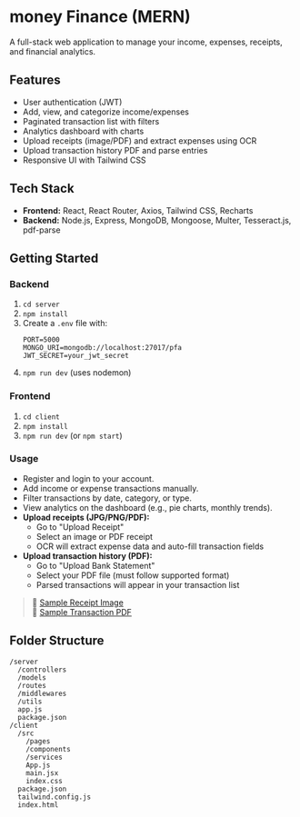 # money Finance (MERN)

A full-stack web application to manage your income, expenses, receipts, and financial analytics.

## Features
- User authentication (JWT)
- Add, view, and categorize income/expenses
- Paginated transaction list with filters
- Analytics dashboard with charts
- Upload receipts (image/PDF) and extract expenses using OCR
- Upload transaction history PDF and parse entries
- Responsive UI with Tailwind CSS

## Tech Stack
- **Frontend:** React, React Router, Axios, Tailwind CSS, Recharts
- **Backend:** Node.js, Express, MongoDB, Mongoose, Multer, Tesseract.js, pdf-parse

## Getting Started

### Backend
1. `cd server`
2. `npm install`
3. Create a `.env` file with:
   ```
   PORT=5000
   MONGO_URI=mongodb://localhost:27017/pfa
   JWT_SECRET=your_jwt_secret
   ```
4. `npm run dev` (uses nodemon)

### Frontend
1. `cd client`
2. `npm install`
3. `npm run dev` (or `npm start`)


### Usage
- Register and login to your account.
- Add income or expense transactions manually.
- Filter transactions by date, category, or type.
- View analytics on the dashboard (e.g., pie charts, monthly trends).
- **Upload receipts (JPG/PNG/PDF):**
  - Go to "Upload Receipt"
  - Select an image or PDF receipt
  - OCR will extract expense data and auto-fill transaction fields
- **Upload transaction history (PDF):**
  - Go to "Upload Bank Statement"
  - Select your PDF file (must follow supported format)
  - Parsed transactions will appear in your transaction list

> 📂 [Sample Receipt Image](./public/samples/sample-receipt.jpg)  
> 📄 [Sample Transaction PDF](./public/samples/sample-transactions.pdf)



## Folder Structure
```
/server
  /controllers
  /models
  /routes
  /middlewares
  /utils
  app.js
  package.json
/client
  /src
    /pages
    /components
    /services
    App.js
    main.jsx
    index.css
  package.json
  tailwind.config.js
  index.html
```
